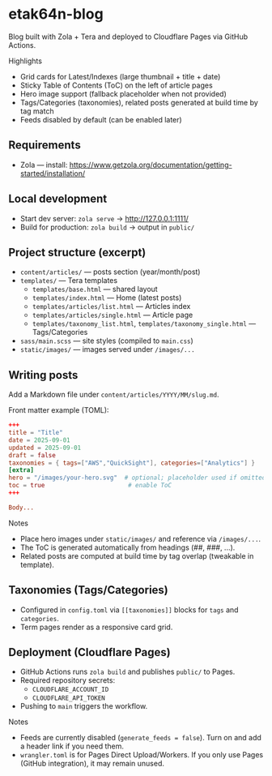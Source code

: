 # etak64n-blog

Blog built with Zola + Tera and deployed to Cloudflare Pages via GitHub Actions.

Highlights
- Grid cards for Latest/Indexes (large thumbnail + title + date)
- Sticky Table of Contents (ToC) on the left of article pages
- Hero image support (fallback placeholder when not provided)
- Tags/Categories (taxonomies), related posts generated at build time by tag match
- Feeds disabled by default (can be enabled later)

## Requirements
- Zola — install: https://www.getzola.org/documentation/getting-started/installation/

## Local development
- Start dev server: `zola serve` → http://127.0.0.1:1111/
- Build for production: `zola build` → output in `public/`

## Project structure (excerpt)
- `content/articles/` — posts section (year/month/post)
- `templates/` — Tera templates
  - `templates/base.html` — shared layout
  - `templates/index.html` — Home (latest posts)
  - `templates/articles/list.html` — Articles index
  - `templates/articles/single.html` — Article page
  - `templates/taxonomy_list.html`, `templates/taxonomy_single.html` — Tags/Categories
- `sass/main.scss` — site styles (compiled to `main.css`)
- `static/images/` — images served under `/images/...`

## Writing posts
Add a Markdown file under `content/articles/YYYY/MM/slug.md`.

Front matter example (TOML):
```toml
+++
title = "Title"
date = 2025-09-01
updated = 2025-09-01
draft = false
taxonomies = { tags=["AWS","QuickSight"], categories=["Analytics"] }
[extra]
hero = "/images/your-hero.svg"  # optional; placeholder used if omitted
toc = true                       # enable ToC
+++

Body...
```

Notes
- Place hero images under `static/images/` and reference via `/images/...`.
- The ToC is generated automatically from headings (##, ###, ...).
- Related posts are computed at build time by tag overlap (tweakable in template).

## Taxonomies (Tags/Categories)
- Configured in `config.toml` via `[[taxonomies]]` blocks for `tags` and `categories`.
- Term pages render as a responsive card grid.

## Deployment (Cloudflare Pages)
- GitHub Actions runs `zola build` and publishes `public/` to Pages.
- Required repository secrets:
  - `CLOUDFLARE_ACCOUNT_ID`
  - `CLOUDFLARE_API_TOKEN`
- Pushing to `main` triggers the workflow.

Notes
- Feeds are currently disabled (`generate_feeds = false`). Turn on and add a header link if you need them.
- `wrangler.toml` is for Pages Direct Upload/Workers. If you only use Pages (GitHub integration), it may remain unused.

